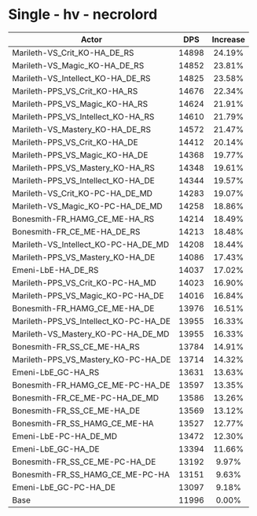 # Single - hv - necrolord
| Actor | DPS | Increase |
|---|:---:|:---:|
|Marileth-VS_Crit_KO-HA_DE_RS|14898|24.19%|
|Marileth-VS_Magic_KO-HA_DE_RS|14852|23.81%|
|Marileth-VS_Intellect_KO-HA_DE_RS|14825|23.58%|
|Marileth-PPS_VS_Crit_KO-HA_RS|14676|22.34%|
|Marileth-PPS_VS_Magic_KO-HA_RS|14624|21.91%|
|Marileth-PPS_VS_Intellect_KO-HA_RS|14610|21.79%|
|Marileth-VS_Mastery_KO-HA_DE_RS|14572|21.47%|
|Marileth-PPS_VS_Crit_KO-HA_DE|14412|20.14%|
|Marileth-PPS_VS_Magic_KO-HA_DE|14368|19.77%|
|Marileth-PPS_VS_Mastery_KO-HA_RS|14348|19.61%|
|Marileth-PPS_VS_Intellect_KO-HA_DE|14344|19.57%|
|Marileth-VS_Crit_KO-PC-HA_DE_MD|14283|19.07%|
|Marileth-VS_Magic_KO-PC-HA_DE_MD|14258|18.86%|
|Bonesmith-FR_HAMG_CE_ME-HA_RS|14214|18.49%|
|Bonesmith-FR_CE_ME-HA_DE_RS|14213|18.48%|
|Marileth-VS_Intellect_KO-PC-HA_DE_MD|14208|18.44%|
|Marileth-PPS_VS_Mastery_KO-HA_DE|14086|17.43%|
|Emeni-LbE-HA_DE_RS|14037|17.02%|
|Marileth-PPS_VS_Crit_KO-PC-HA_MD|14023|16.90%|
|Marileth-PPS_VS_Magic_KO-PC-HA_DE|14016|16.84%|
|Bonesmith-FR_HAMG_CE_ME-HA_DE|13976|16.51%|
|Marileth-PPS_VS_Intellect_KO-PC-HA_DE|13955|16.33%|
|Marileth-VS_Mastery_KO-PC-HA_DE_MD|13955|16.33%|
|Bonesmith-FR_SS_CE_ME-HA_RS|13784|14.91%|
|Marileth-PPS_VS_Mastery_KO-PC-HA_DE|13714|14.32%|
|Emeni-LbE_GC-HA_RS|13631|13.63%|
|Bonesmith-FR_HAMG_CE_ME-PC-HA_DE|13597|13.35%|
|Bonesmith-FR_CE_ME-PC-HA_DE_MD|13586|13.26%|
|Bonesmith-FR_SS_CE_ME-HA_DE|13569|13.12%|
|Bonesmith-FR_SS_HAMG_CE_ME-HA|13527|12.77%|
|Emeni-LbE-PC-HA_DE_MD|13472|12.30%|
|Emeni-LbE_GC-HA_DE|13394|11.66%|
|Bonesmith-FR_SS_CE_ME-PC-HA_DE|13192|9.97%|
|Bonesmith-FR_SS_HAMG_CE_ME-PC-HA|13151|9.63%|
|Emeni-LbE_GC-PC-HA_DE|13097|9.18%|
|Base|11996|0.00%|
